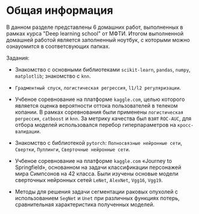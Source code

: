 # Общая информация

В данном разделе представлены 6 домашних работ, выполненных в рамках курса "Deep learning school" от МФТИ. Итогом выполненной домашней работой является заполненный ноутбук, с которыми можно ознауомится в соответсвующих папках. 

Задания:

- Знакомство с основными библиотеками `scikit-learn`, `pandas`, `numpy`, `matplotlib`; знакомство с `knn`.

- `Градментный спуск`, `логистическая регрессия`, `l1/l2 регуляризации`.

- Учбеное соревнование на платформе `kaggle.com`, целью которого является оценка вероятности оттока пользователей в телеком копании. В рамках соревнования были применены `логистическая регрессия`, `catboost` и `knn`. За метрику качества был взят `ROC-AUC`, для отбора моделей использовался перебор гиперпараметров на `кросс-валидации`.

- Знакомство с библиотекой `pytorch`: `Полносвязные нейронные сети`, `Свертки`, `Пуллинги`, `Сверточные нейронные сети`.

- Учбеное соревнование на платформе `kaggle.com` «Journey to Springfield», основанном на задачи классификации персонажей мира Симпсонов на 42 класса. Были изучены основые модели сверточных нейронных сетей `LeNet`, `AlexNet`, `Vgg16`, `Vgg19`.

- Методы для решения задачи сегментации раковых опухолей с использованием `SegNet` и `Unet` при различных функциях потерь, сравнительная характеристика полученных моделей.

